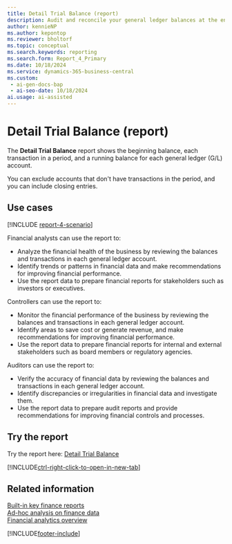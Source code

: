 ```yaml
---
title: Detail Trial Balance (report)
description: Audit and reconcile your general ledger balances at the end of the period by viewing the net change, opening balance, each transaction in the period and the closing balance grouped by G/L account.
author: kennieNP
ms.author: kepontop
ms.reviewer: bholtorf
ms.topic: conceptual
ms.search.keywords: reporting
ms.search.form: Report_4_Primary
ms.date: 10/18/2024
ms.service: dynamics-365-business-central
ms.custom:
 - ai-gen-docs-bap
 - ai-seo-date: 10/18/2024
ai.usage: ai-assisted
---
```


# Detail Trial Balance (report)

The **Detail Trial Balance** report shows the beginning balance, each transaction in a period, and a running balance for each general ledger (G/L) account.

You can exclude accounts that don't have transactions in the period, and you can include closing entries.

## Use cases

[!INCLUDE [report-4-scenario](../includes/report-4-scenario-include.md)]

<!-- 
Prompt

Below is a report in an ERP system. Provide 3-4 use cases for different personas working with core finance.
Format like this:    
  
As a <persona>, use the report to    
* use case 1  
* use case 2    

Do not capitalize the persona names. 

Do not start lines with "Use the data to"

## Report description
Shows a detailed trial balance for selected general ledger accounts. You can define which accounts are included in the report by setting filters. Use this report at the close of an accounting period or fiscal year.

### What the report does
The *Detail Trial Balance* report shows the beginning balance, each transaction within the period, with a running balance for each general ledger (G/L) account.

You can exclude accounts with no transactions for the period. 

Closing entries can be included.


### Use cases
Audit and reconcile your general ledger balances at the end of the period by seeing the net change, opening balance, each transaction within the period and the closing balance grouped by G/L account.
This report helps businesses review and verify the accuracy of their financial data by providing a comprehensive view of all account balances and the individual transactions that affect them.

Please include your data sources and URLs

-->

Financial analysts can use the report to:

* Analyze the financial health of the business by reviewing the balances and transactions in each general ledger account.
* Identify trends or patterns in financial data and make recommendations for improving financial performance.
* Use the report data to prepare financial reports for stakeholders such as investors or executives.

Controllers can use the report to:

* Monitor the financial performance of the business by reviewing the balances and transactions in each general ledger account.
* Identify areas to save cost or generate revenue, and make recommendations for improving financial performance.
* Use the report data to prepare financial reports for internal and external stakeholders such as board members or regulatory agencies.

Auditors can use the report to:

* Verify the accuracy of financial data by reviewing the balances and transactions in each general ledger account.
* Identify discrepancies or irregularities in financial data and investigate them.
* Use the report data to prepare audit reports and provide recommendations for improving financial controls and processes.

## Try the report

Try the report here: [Detail Trial Balance](https://businesscentral.dynamics.com?report=4)

[!INCLUDE[ctrl-right-click-to-open-in-new-tab](../includes/ctrl-right-click-to-open-in-new-tab.md)]

## Related information

[Built-in key finance reports](../finance-reports.md)  
[Ad-hoc analysis on finance data](../ad-hoc-analysis-finance.md)  
[Financial analytics overview](../bi.md)  

[!INCLUDE[footer-include](../includes/footer-banner.md)]